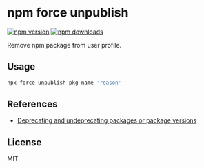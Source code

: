 # npm force unpublish

[![npm version][npm-v-src]][npm-href]
[![npm downloads][npm-dm-src]][npm-href]

Remove npm package from user profile.

## Usage

```bash
npx force-unpublish pkg-name 'reason'
```

## References

- [Deprecating and undeprecating packages or package versions](https://docs.npmjs.com/deprecating-and-undeprecating-packages-or-package-versions)

## License

MIT

[npm-v-src]: https://badgen.net/npm/v/force-unpublish
[npm-dm-src]: https://badgen.net/npm/dm/force-unpublish
[npm-href]: https://npm.im/force-unpublish
